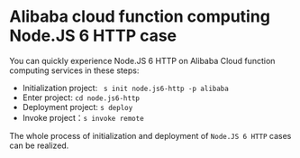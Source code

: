 # Alibaba cloud function computing Node.JS 6 HTTP case

You can quickly experience Node.JS 6 HTTP on Alibaba Cloud function computing services in these steps:

- Initialization project: ` s init node.js6-http -p alibaba`
- Enter project: `cd node.js6-http`
- Deployment project: `s deploy`
- Invoke project：`s invoke remote`

The whole process of initialization and deployment of `Node.JS 6 HTTP` cases can be realized.